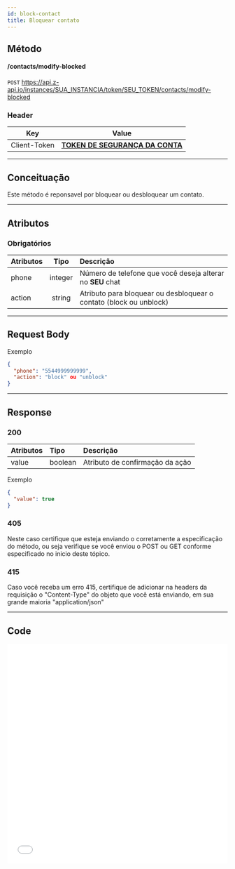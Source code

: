 ```yaml
---
id: block-contact
title: Bloquear contato
---
```


## Método

#### /contacts/modify-blocked

`POST` https://api.z-api.io/instances/SUA_INSTANCIA/token/SEU_TOKEN/contacts/modify-blocked

### Header

|      Key       |            Value            |
| :------------: |     :-----------------:     |
|  Client-Token  | **[TOKEN DE SEGURANÇA DA CONTA](../security/client-token)** |

---

## Conceituação

Este método é reponsavel por bloquear ou desbloquear um contato.

---

## Atributos

### Obrigatórios

| Atributos | Tipo | Descrição |
| :-- | :-: | :-- |
| phone | integer | Número de telefone que você deseja alterar no **SEU** chat |
| action | string | Atributo para bloquear ou desbloquear o contato (block ou unblock) |

---

## Request Body

Exemplo

```json
{
  "phone": "5544999999999",
  "action": "block" ou "unblock"
}
```

---

## Response

### 200

| Atributos | Tipo    | Descrição                       |
| :-------- | :------ | :------------------------------ |
| value     | boolean | Atributo de confirmação da ação |

Exemplo

```json
{
  "value": true
}
```

### 405

Neste caso certifique que esteja enviando o corretamente a especificação do método, ou seja verifique se você enviou o POST ou GET conforme especificado no inicio deste tópico.

### 415

Caso você receba um erro 415, certifique de adicionar na headers da requisição o "Content-Type" do objeto que você está enviando, em sua grande maioria "application/json"

---

## Code

<iframe src="//api.apiembed.com/?source=https://raw.githubusercontent.com/Z-API/z-api-docs/main/json-examples/block-contact.json&targets=all" frameborder="0" scrolling="no" width="100%" height="500px" seamless></iframe>
